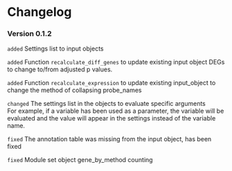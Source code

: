 # Changelog

### Version 0.1.2

`added` Settings list to input objects

`added` Function `recalculate_diff_genes` to update existing input object DEGs
to change to/from adjusted p values.

`added` Function `recalculate_expression` to update existing input_object to
change the method of collapsing probe_names

`changed` The settings list in the objects to evaluate specific arguments  
For example, if a variable has been used as a parameter, the variable will be
evaluated and the value will appear in the settings instead of the variable name.

`fixed` The annotation table was missing from the input object, has been fixed

`fixed` Module set object gene_by_method counting
